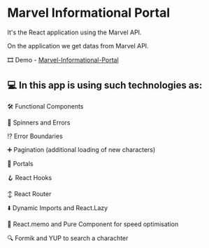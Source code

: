 # Marvel Informational Portal

It's the React application using the Marvel API.

On the application we get datas from Marvel API.

:film_strip: Demo - [Marvel-Informational-Portal](https://khandohii.github.io/Marvel-Informational-Portal/)

## :computer: In this app is using such technologies as:
:hammer_and_wrench: Functional Components 

:repeat: Spinners and Errors 

:interrobang: Error Boundaries 

:heavy_plus_sign: Pagination (additional loading of new characters) 

:white_square_button: Portals 

:hook: React Hooks 

:arrow_up_down: React Router 

:arrow_down: Dynamic Imports and React.Lazy 

:rabbit2: React.memo and Pure Component for speed optimisation

:mag: Formik and YUP to search a charachter
